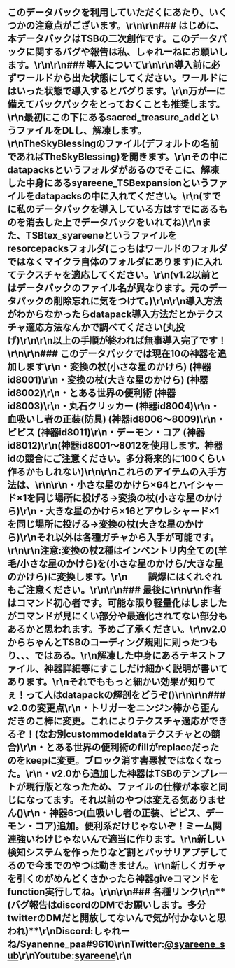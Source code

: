 ## このデータパックを利用していただくにあたり、いくつかの注意点がございます。\r\n\r\n### はじめに、本データパックはTSBの二次創作です。このデータパックに関するバグや報告は私、しゃれーねにお願いします。\r\n\r\n### 導入について\r\n\r\n**導入前に必ずワールドから出た状態にしてください。ワールドにはいった状態で導入するとバグります。**\r\n**万が一に備えてバックパックをとっておくことも推奨します。**\r\n最初にこの下にあるsacred_treasure_addというファイルをDLし、解凍します。\r\nTheSkyBlessingのファイル(デフォルトの名前であればTheSkyBlessing)を開きます。\r\nその中にdatapacksというフォルダがあるのでそこに、解凍した中身にあるsyareene_TSBexpansionというファイルをdatapacksの中に入れてください。\r\n(すでに私のデータパックを導入している方はすでにあるものを消去した上でデータパックをいれてね)\r\nまた、TSBtex_syareeneというファイルをresorcepacksフォルダ(こっちはワールドのフォルダではなくマイクラ自体のフォルダにあります)に入れてテクスチャを適応してください。\r\n(v1.2以前とはデータパックのファイル名が異なります。元のデータパックの削除忘れに気をつけて。)\r\n\r\n導入方法がわからなかったらdatapack導入方法だとかテクスチャ適応方法なんかで調べてください(丸投げ)\r\n\r\n**以上の手順が終われば無事導入完了です！**\r\n\r\n### このデータパックでは現在10の神器を追加します\r\n・変換の杖(小さな星のかけら) (神器id8001)\r\n・変換の杖(大きな星のかけら) (神器id8002)\r\n・とある世界の便利術 (神器id8003)\r\n・丸石クリッカー (神器id8004)\r\n・血吸いし者の正装(防具) (神器id8006～8009)\r\n・ピピス (神器id8011)\r\n・デーモン・コア (神器id8012)\r\n(神器id8001～8012を使用します。神器idの競合にご注意ください。多分将来的に100くらい作るかもしれない)\r\n\r\nこれらのアイテムの入手方法は、\r\n\r\n・小さな星のかけら×64とハイシャード×1を同じ場所に投げる→変換の杖(小さな星のかけら)\r\n・大きな星のかけら×16とアウレシャード×1を同じ場所に投げる→変換の杖(大きな星のかけら)\r\nそれ以外は各種ガチャから入手が可能です。\r\n\r\n**注意:変換の杖2種はインベントリ内全ての(羊毛/小さな星のかけら)を(小さな星のかけら/大きな星のかけら)に変換します。\r\n　　 誤爆にはくれぐれもご注意ください。**\r\n\r\n### 最後に\r\n\r\n作者はコマンド初心者です。可能な限り軽量化はしましたがコマンドが見にくい部分や最適化されてない部分もあるかと思われます。予めご了承ください。\r\nv2.0からちゃんとTSBのコーディング規則に則ったつもり、、、ではある。\r\n解凍した中身にあるテキストファイル、神器詳細等にすこしだけ細かく説明が書いてあります。\r\nそれでももっと細かい効果が知りてぇ！って人はdatapackの解剖をどうぞ()\r\n\r\n### v2.0の変更点\r\n・トリガーをニンジン棒から歪んだきのこ棒に変更。これによりテクスチャ適応ができるぞ！(なお別custommodeldataテクスチャとの競合)\r\n・とある世界の便利術のfillがreplaceだったのをkeepに変更。ブロック消す害悪杖ではなくなった。\r\n・v2.0から追加した神器はTSBのテンプレートが現行版となったため、ファイルの仕様が本家と同じになってます。それ以前のやつは変える気ありません()\r\n・神器6つ(血吸いし者の正装、ピピス、デーモン・コア)追加。便利系だけじゃないぞ！ミーム関連強いわけじゃないんで適当に作ります。\r\n新しい検知システムを作ったりなど割とバッサリアプデしてるので今までのやつは動きません。\r\n新しくガチャを引くのがめんどくさかったら神器giveコマンドをfunction実行してね。\r\n\r\n### 各種リンク\r\n**(バグ報告はdiscordのDMでお願いします。多分twitterのDMだと開放してないんで気が付かないと思われ)**\r\nDiscord:しゃれーね/Syanenne_paa#9610\r\nTwitter:[@syareene_sub](https://twitter.com/syareene_sub)\r\nYoutube:[syareene](https://www.youtube.com/channel/UCEkrurmdo7i-JOxKAMMcyTg)\r\n